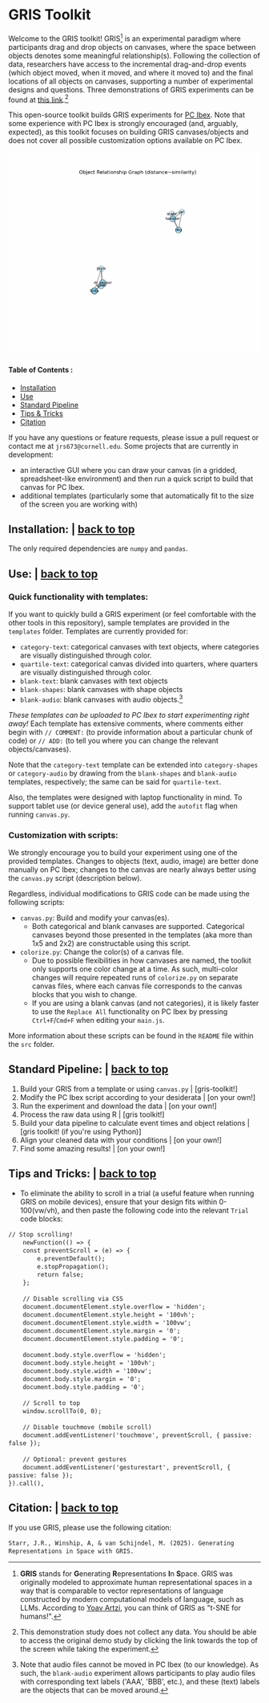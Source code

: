 # GRIS Toolkit

Welcome to the GRIS toolkit! GRIS[^1] is an experimental paradigm where participants drag and drop objects on canvases, where the space between objects denotes some meaningful relationship(s). Following the collection of data, researchers have access to the incremental drag-and-drop events (which object moved, when it moved, and where it moved to) and the final locations of all objects on canvases, supporting a number of experimental designs and questions. Three demonstrations of GRIS experiments can be found at [this link](https://farm.pcibex.net/r/dxyQEL/).[^2] 

This open-source toolkit builds GRIS experiments for [PC Ibex](https://doc.pcibex.net/). Note that some experience with PC Ibex is strongly encouraged (and, arguably, expected), as this toolkit focuses on building GRIS canvases/objects and does not cover all possible customization options available on PC Ibex.

![alt text](https://github.com/johnstarr-ling/gris-toolkit/blob/main/src/outputs/image_3D.gif "Sample visualization of GRIS data, where distance ~ similarity.")


#### Table of Contents <a name="toc"></a>:
- [Installation](#installation)
- [Use](#use)
- [Standard Pipeline](#pipeline)
- [Tips & Tricks](#tat)
- [Citation](#citation)

If you have any questions or feature requests, please issue a pull request or contact me at `jrs673@cornell.edu`. Some projects that are currently in development: 
- an interactive GUI where you can draw your canvas (in a gridded, spreadsheet-like environment) and then run a quick script to build that canvas for PC Ibex.
- additional templates (particularly some that automatically fit to the size of the screen you are working with)


## Installation: <a name="installation"></a> | [back to top](#toc)
The only required dependencies are `numpy` and `pandas`.

## Use: <a name="use"></a> | [back to top](#toc)

### Quick functionality with templates:
If you want to quickly build a GRIS experiment (or feel comfortable with the other tools in this repository), sample templates are provided in the `templates` folder. Templates are currently provided for:
- `category-text`: categorical canvases with text objects, where categories are visually distinguished through color.
- `quartile-text`: categorical canvas divided into quarters, where quarters are visually distinguished through color.
- `blank-text`: blank canvases with text objects
- `blank-shapes`: blank canvases with shape objects
- `blank-audio`: blank canvases with audio objects.[^3]

*These templates can be uploaded to PC Ibex to start experimenting right away!* Each template has extensive comments, where comments either begin with `// COMMENT:` (to provide information about a particular chunk of code) or `// ADD:` (to tell you where you can change the relevant objects/canvases).


Note that the `category-text` template can be extended into `category-shapes` or `category-audio` by drawing from the `blank-shapes` and `blank-audio` templates, respectively; the same can be said for `quartile-text`.

Also, the templates were designed with laptop functionality in mind. To support tablet use (or device general use), add the `autofit` flag when running `canvas.py`.

### Customization with scripts:
We strongly encourage you to build your experiment using one of the provided templates. Changes to objects (text, audio, image) are better done manually on PC Ibex; changes to the canvas are nearly always better using the `canvas.py` script (description below).

Regardless, individual modifications to GRIS code can be made using the following scripts:
- `canvas.py`: Build and modify your canvas(es).
  - Both categorical and blank canvases are supported. Categorical canvases beyond those presented in the templates (aka more than 1x5 and 2x2) are constructable using this script. 
- `colorize.py`: Change the color(s) of a canvas file.
  - Due to possible flexibilities in how canvases are named, the toolkit only supports one color change at a time. As such, multi-color changes will require repeated runs of `colorize.py` on separate canvas files, where each canvas file corresponds to the canvas blocks that you wish to change.
  - If you are using a blank canvas (and not categories), it is likely faster to use the `Replace All` functionality on PC Ibex by pressing `Ctrl+F`/`Cmd+F` when editing your `main.js`.

More information about these scripts can be found in the `README` file within the `src` folder. 


## Standard Pipeline: <a name="pipeline"></a> | [back to top](#toc)
1. Build your GRIS from a template or using `canvas.py` | [gris-toolkit!]
2. Modify the PC Ibex script according to your desiderata | [on your own!]
3. Run the experiment and download the data | [on your own!]
4. Process the raw data using R | [gris toolkit!]
5. Build your data pipeline to calculate event times and object relations | [gris toolkit! (if you're using Python)]
6. Align your cleaned data with your conditions | [on your own!]
7. Find some amazing results! | [on your own!]


## Tips and Tricks:  <a name="tat"></a> | [back to top](#toc)
- To eliminate the ability to scroll in a trial (a useful feature when running GRIS on mobile devices), ensure that your design fits within 0-100(vw/vh), and then paste the following code into the relevant `Trial` code blocks:
```
// Stop scrolling!
    newFunction(() => {
    const preventScroll = (e) => {
        e.preventDefault();
        e.stopPropagation();
        return false;
    };

    // Disable scrolling via CSS
    document.documentElement.style.overflow = 'hidden';
    document.documentElement.style.height = '100vh';
    document.documentElement.style.width = '100vw';
    document.documentElement.style.margin = '0';
    document.documentElement.style.padding = '0';

    document.body.style.overflow = 'hidden';
    document.body.style.height = '100vh';
    document.body.style.width = '100vw';
    document.body.style.margin = '0';
    document.body.style.padding = '0';

    // Scroll to top
    window.scrollTo(0, 0);

    // Disable touchmove (mobile scroll)
    document.addEventListener('touchmove', preventScroll, { passive: false });

    // Optional: prevent gestures
    document.addEventListener('gesturestart', preventScroll, { passive: false });
}).call(),
```



## Citation: <a name="citation"></a> | [back to top](#toc)
If you use GRIS, please use the following citation:
```
Starr, J.R., Winship, A, & van Schijndel, M. (2025). Generating Representations in Space with GRIS.
```


[^1]: **GRIS** stands for **G**enerating **R**epresentations **I**n **S**pace. GRIS was originally modeled to approximate human representational spaces in a way that is comparable to vector representations of language constructed by modern computational models of language, such as LLMs. According to [Yoav Artzi](https://yoavartzi.com/), you can think of GRIS as "t-SNE for humans!".
[^2]: This demonstration study does not collect any data. You should be able to access the original demo study by clicking the link towards the top of the screen  while taking the experiment. 
[^3]: Note that audio files cannot be moved in PC Ibex (to our knowledge). As such, the `blank-audio` experiment allows participants to play audio files with corresponding text labels ('AAA', 'BBB', etc.), and these (text) labels are the objects that can be moved around. 
